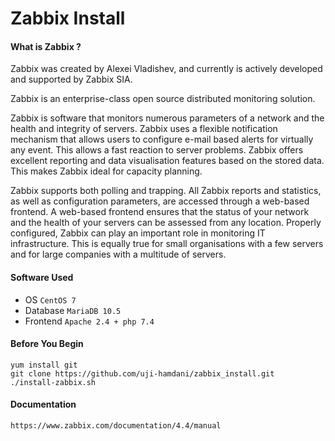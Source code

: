 # Zabbix Install

#### What is Zabbix ?

Zabbix was created by Alexei Vladishev, and currently is actively developed and supported by Zabbix SIA.

Zabbix is an enterprise-class open source distributed monitoring solution.

Zabbix is software that monitors numerous parameters of a network and the health and integrity of servers. Zabbix uses a flexible notification mechanism that allows users to configure e-mail based alerts for virtually any event. This allows a fast reaction to server problems. Zabbix offers excellent reporting and data visualisation features based on the stored data. This makes Zabbix ideal for capacity planning.

Zabbix supports both polling and trapping. All Zabbix reports and statistics, as well as configuration parameters, are accessed through a web-based frontend. A web-based frontend ensures that the status of your network and the health of your servers can be assessed from any location. Properly configured, Zabbix can play an important role in monitoring IT infrastructure. This is equally true for small organisations with a few servers and for large companies with a multitude of servers.

#### Software Used

* OS `CentOS 7`
* Database `MariaDB 10.5`
* Frontend `Apache 2.4 + php 7.4`

#### Before You Begin

```cli
yum install git
git clone https://github.com/uji-hamdani/zabbix_install.git
./install-zabbix.sh
```


#### Documentation

```dokumentasi
https://www.zabbix.com/documentation/4.4/manual

```




